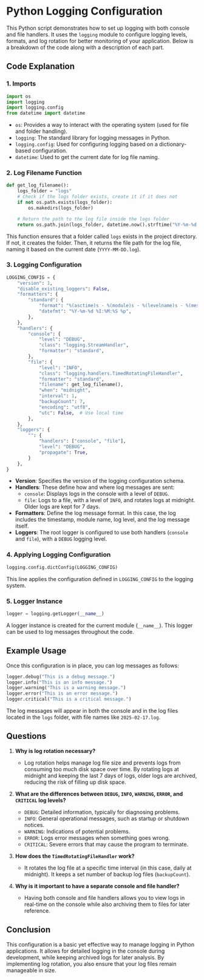 
# Python Logging Configuration

This Python script demonstrates how to set up logging with both console and file handlers. It uses the `logging` module to configure logging levels, formats, and log rotation for better monitoring of your application. Below is a breakdown of the code along with a description of each part.

## Code Explanation

### 1. **Imports**
```python
import os
import logging
import logging.config
from datetime import datetime
```
- `os`: Provides a way to interact with the operating system (used for file and folder handling).
- `logging`: The standard library for logging messages in Python.
- `logging.config`: Used for configuring logging based on a dictionary-based configuration.
- `datetime`: Used to get the current date for log file naming.

### 2. **Log Filename Function**
```python
def get_log_filename():
    logs_folder = "logs"
    # Check if the logs folder exists, create it if it does not
    if not os.path.exists(logs_folder):
        os.makedirs(logs_folder)

    # Return the path to the log file inside the logs folder
    return os.path.join(logs_folder, datetime.now().strftime("%Y-%m-%d.log"))
```
This function ensures that a folder called `logs` exists in the project directory. If not, it creates the folder. Then, it returns the file path for the log file, naming it based on the current date (`YYYY-MM-DD.log`).

### 3. **Logging Configuration**
```python
LOGGING_CONFIG = {
    "version": 1,
    "disable_existing_loggers": False,
    "formatters": {
        "standard": {
            "format": "%(asctime)s - %(module)s - %(levelname)s - %(message)s",
            "datefmt": "%Y-%m-%d %I:%M:%S %p",
        },
    },
    "handlers": {
        "console": {
            "level": "DEBUG",
            "class": "logging.StreamHandler",
            "formatter": "standard",
        },
        "file": {
            "level": "INFO",
            "class": "logging.handlers.TimedRotatingFileHandler",
            "formatter": "standard",
            "filename": get_log_filename(),
            "when": "midnight",
            "interval": 1,
            "backupCount": 7,
            "encoding": "utf8",
            "utc": False,  # Use local time
        },
    },
    "loggers": {
        "": {
            "handlers": ["console", "file"],
            "level": "DEBUG",
            "propagate": True,
        }
    },
}
```
- **Version**: Specifies the version of the logging configuration schema.
- **Handlers**: These define how and where log messages are sent:
  - `console`: Displays logs in the console with a level of `DEBUG`.
  - `file`: Logs to a file, with a level of `INFO`, and rotates logs at midnight. Older logs are kept for 7 days.
- **Formatters**: Define the log message format. In this case, the log includes the timestamp, module name, log level, and the log message itself.
- **Loggers**: The root logger is configured to use both handlers (`console` and `file`), with a `DEBUG` logging level.

### 4. **Applying Logging Configuration**
```python
logging.config.dictConfig(LOGGING_CONFIG)
```
This line applies the configuration defined in `LOGGING_CONFIG` to the logging system.

### 5. **Logger Instance**
```python
logger = logging.getLogger(__name__)
```
A logger instance is created for the current module (`__name__`). This logger can be used to log messages throughout the code.

## Example Usage

Once this configuration is in place, you can log messages as follows:

```python
logger.debug("This is a debug message.")
logger.info("This is an info message.")
logger.warning("This is a warning message.")
logger.error("This is an error message.")
logger.critical("This is a critical message.")
```

The log messages will appear in both the console and in the log files located in the `logs` folder, with file names like `2025-02-17.log`.

## Questions

1. **Why is log rotation necessary?**
   - Log rotation helps manage log file size and prevents logs from consuming too much disk space over time. By rotating logs at midnight and keeping the last 7 days of logs, older logs are archived, reducing the risk of filling up disk space.

2. **What are the differences between `DEBUG`, `INFO`, `WARNING`, `ERROR`, and `CRITICAL` log levels?**
   - `DEBUG`: Detailed information, typically for diagnosing problems.
   - `INFO`: General operational messages, such as startup or shutdown notices.
   - `WARNING`: Indications of potential problems.
   - `ERROR`: Logs error messages when something goes wrong.
   - `CRITICAL`: Severe errors that may cause the program to terminate.

3. **How does the `TimedRotatingFileHandler` work?**
   - It rotates the log file at a specific time interval (in this case, daily at midnight). It keeps a set number of backup log files (`backupCount`).

4. **Why is it important to have a separate console and file handler?**
   - Having both console and file handlers allows you to view logs in real-time on the console while also archiving them to files for later reference.

## Conclusion

This configuration is a basic yet effective way to manage logging in Python applications. It allows for detailed logging in the console during development, while keeping archived logs for later analysis. By implementing log rotation, you also ensure that your log files remain manageable in size.
